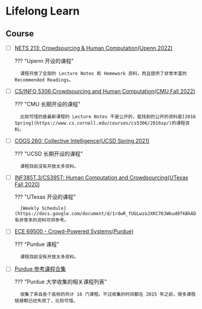 # Lifelong Learn

## Course

- [ ] [NETS 213: Crowdsourcing & Human Computation(Upenn 2022)](http://crowdsourcing-class.org/index.html)

    ??? "Upenn 开设的课程"

        课程开放了全部的 Lecture Notes 和 Homework 资料，而且提供了非常丰富的 Recommended Readings。



- [ ] [CS/INFO 5306:Crowdsourcing and Human Computation(CMU Fall 2022)](https://www.cs.cornell.edu/courses/cs5306/2022fa/)

    ??? "CMU 长期开设的课程"

        比较可惜的是最新课程的 Lecture Notes 不是公开的，能找到的公开的资料是[2016 Spring](https://www.cs.cornell.edu/courses/cs5306/2016sp/)的课程资料。


- [ ] [COGS 260: Collective Intelligence(UCSD Spring 2021)](https://crowdsourcing.ucsd.edu/home)

    ??? "UCSD 长期开设的课程"

        课程目前没有开放太多资料。

- [ ] [INF385T.3/CS395T: Human Computation and Crowdsourcing(UTexas Fall 2020)](https://www.ischool.utexas.edu/~ml/teaching/crowd-fall20)

    ??? "UTexas 开设的课程"

        [Weekly Schedule](https://docs.google.com/document/d/1rdwR_fUGLwzoJXKC70JWkud0fkBkADO1gnzI3t7aMFM/edit)有非常多的资料可供参考。

- [ ] [ECE 69500 - Crowd-Powered Systems(Purdue)](https://engineering.purdue.edu/ECE/Academics/Undergraduates/UGO/CourseInfo/courseInfo?courseid=635&show=true&type=rgrad)

    ??? "Purdue 课程"

        课程目前没有开放太多资料。

- [ ] [Purdue 参考课程合集](https://engineering.purdue.edu/~aq/human_computation/courses.html)

    ??? "Purdue 大学收集的相关课程列表"

        收集了来自各个高校的共计 16 门课程。不过收集的时间都在 2015 年之前，很多课程链接都已经失效了，比较可惜。


